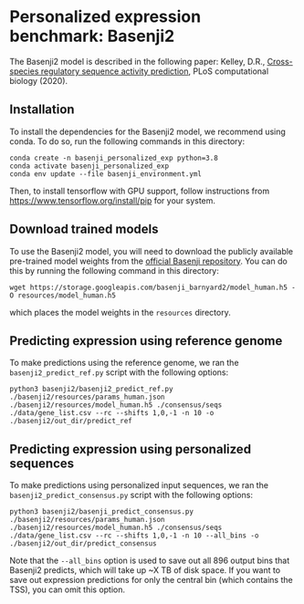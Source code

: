 # Personalized expression benchmark: Basenji2
The Basenji2 model is described in the following paper: Kelley, D.R., [Cross-species regulatory sequence activity prediction](https://journals.plos.org/ploscompbiol/article?id=10.1371/journal.pcbi.1008050), PLoS computational biology (2020).


## Installation
To install the dependencies for the Basenji2 model, we recommend using conda. To do so, run the following commands in this directory:
```
conda create -n basenji_personalized_exp python=3.8
conda activate basenji_personalized_exp
conda env update --file basenji_environment.yml
```

Then, to install tensorflow with GPU support, follow instructions from https://www.tensorflow.org/install/pip for your system.

## Download trained models
To use the Basenji2 model, you will need to download the publicly available pre-trained model weights from the [official Basenji repository](https://github.com/calico/basenji/tree/master). You can do this by running the following command in this directory:
```
wget https://storage.googleapis.com/basenji_barnyard2/model_human.h5 -O resources/model_human.h5
```
which places the model weights in the `resources` directory.

## Predicting expression using reference genome
To make predictions using the reference genome, we ran the `basenji2_predict_ref.py` script with the following options:
```
python3 basenji2/basenji2_predict_ref.py ./basenji2/resources/params_human.json ./basenji2/resources/model_human.h5 ./consensus/seqs ./data/gene_list.csv --rc --shifts 1,0,-1 -n 10 -o ./basenji2/out_dir/predict_ref
```

## Predicting expression using personalized sequences
To make predictions using personalized input sequences, we ran the `basenji2_predict_consensus.py` script with the following options:
```
python3 basenji2/basenji_predict_consensus.py ./basenji2/resources/params_human.json ./basenji2/resources/model_human.h5 ./consensus/seqs ./data/gene_list.csv --rc --shifts 1,0,-1 -n 10 --all_bins -o ./basenji2/out_dir/predict_consensus
```

Note that the `--all_bins` option is used to save out all 896 output bins that Basenji2 predicts, which will take up ~X TB of disk space. If you want to save out expression predictions for only the central bin (which contains the TSS), you can omit this option.
